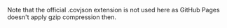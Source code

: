 Note that the official .covjson extension is not used here as GitHub Pages doesn't apply gzip compression then.